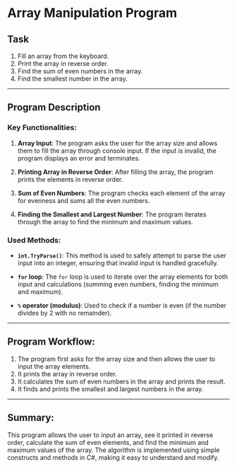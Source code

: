 # Array Manipulation Program

## Task

1. Fill an array from the keyboard.
2. Print the array in reverse order.
3. Find the sum of even numbers in the array.
4. Find the smallest number in the array.

---

## Program Description

### Key Functionalities:
1. **Array Input**: The program asks the user for the array size and allows them to fill the array through console input. If the input is invalid, the program displays an error and terminates.

2. **Printing Array in Reverse Order**: After filling the array, the program prints the elements in reverse order.

3. **Sum of Even Numbers**: The program checks each element of the array for evenness and sums all the even numbers.

4. **Finding the Smallest and Largest Number**: The program iterates through the array to find the minimum and maximum values.

### Used Methods:

- **`int.TryParse()`**: This method is used to safely attempt to parse the user input into an integer, ensuring that invalid input is handled gracefully.
  
- **`for` loop**: The `for` loop is used to iterate over the array elements for both input and calculations (summing even numbers, finding the minimum and maximum).

- **`%` operator (modulus)**: Used to check if a number is even (if the number divides by 2 with no remainder).

---

## Program Workflow:

1. The program first asks for the array size and then allows the user to input the array elements.
2. It prints the array in reverse order.
3. It calculates the sum of even numbers in the array and prints the result.
4. It finds and prints the smallest and largest numbers in the array.

---

## Summary:

This program allows the user to input an array, see it printed in reverse order, calculate the sum of even elements, and find the minimum and maximum values of the array. The algorithm is implemented using simple constructs and methods in C#, making it easy to understand and modify.
